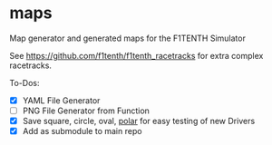 # maps
Map generator and generated maps for the F1TENTH Simulator

See https://github.com/f1tenth/f1tenth_racetracks for extra complex racetracks. 

To-Dos:
- [X] YAML File Generator
- [ ] PNG File Generator from Function 
- [X] Save square, circle, oval, [polar](https://www.desmos.com/calculator/y25deezef3) for easy testing of new Drivers
- [X] Add as submodule to main repo
